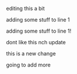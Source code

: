 
editing this a bit 


adding some stuff to line 1

adding some stuff to line 1!

dont like this nch update

this is a new change

going to add more
